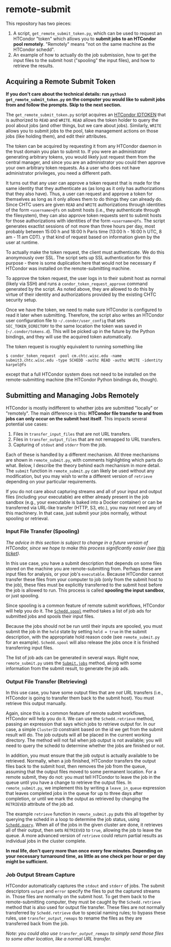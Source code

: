 # remote-submit

This repository has two pieces:
1. A script, `get_remote_submit_token.py`, which can be used to request an
   HTCondor "token" which allows you to **submit jobs to an HTCondor pool remotely**.
   "Remotely" means "not on the same machine as the HTCondor schedd".
1. An example of how to actually do the job submission, 
   how to get the input files to the submit host ("spooling" the input files),
   and how to retrieve the results.


## Acquiring a Remote Submit Token

**If you don't care about the technical details: 
run `python3 get_remote_submit_token.py` on the computer you would
like to submit jobs from and follow the prompts.
Skip to the next section.**

The `get_remote_submit_token.py` script acquires an 
[HTCondor IDTOKEN](https://htcondor.readthedocs.io/en/latest/admin-manual/security.html#token-authentication)
that is authorized to `READ` and `WRITE`.
`READ` allows the token holder to query the pool about jobs
(and other things, but we care about jobs).
Similarly, `WRITE` allows you to submit jobs to the pool,
take management actions on those jobs (like holding them),
and edit their attributes.

The token can be acquired by requesting it from any HTCondor daemon in the
trust domain you plan to submit to.
If you were an administrator generating arbitrary tokens,
you would likely just request them from the central manager,
and since you are an administrator you could then approve your own
arbitrary token requests.
As a user who does not have administrator privileges,
you need a different path.

It turns out that any user can approve a token request that is made for the
same identity that they authenticate as (as long as it only has authorizations
that they also have).
Thus, a user can request and approve a token for themselves as long as it only
allows them to do things they can already do.
Since CHTC users are given `READ` and `WRITE` authorizations through
identities of the form `<username>@fs` on submit hosts
(i.e., they authenticate through the filesystem),
they can also approve token requests sent to submit hosts 
for those authorizations
with identities of the form `<username>@fs`.
The script generates exactlst sessions
of not more than three hours per day, most probably between 15:00 h and
18:00 h Paris time (13:00 h - 16:00 h UTC, 8 am - 11 am CDT).
y that kind of request based on information given by
the user at runtime.

To actually make the token request, the client must authenticate.
We do this anonymously over SSL.
The script sets up SSL authentication for this purpose - there is some
duplication here that would not be necessary if HTCondor was installed on the
remote-submitting machine.

To approve the token request, the user logs in to their submit host as normal
(likely via SSH) and runs a `condor_token_request_approve` command generated
by the script. As noted above, they are allowed to do this by virtue of
their identity and authorizations provided by the existing CHTC security setup.

Once we have the token, we need to make sure HTCondor is configured to read it
later when submitting.
Therefore, the script also writes an HTCondor user configuration file
to `~/.condor/user_config` that sets `SEC_TOKEN_DIRECTORY` to the same location
the token was saved in (`~/.condor/tokens.d`).
This will be picked up in the future by the Python bindings, and they will use
the acquired token automatically.

The token request is roughly equivalent to running something like
```console
$ condor_token_request -pool cm.chtc.wisc.edu -name submit3.chtc.wisc.edu -type SCHEDD -authz READ -authz WRITE -identity karpel@fs
```
except that a full HTCondor system does not need to be installed on the 
remote-submitting machine (the HTCondor Python bindings do, though).


## Submitting and Managing Jobs Remotely

HTCondor is mostly indifferent to whether jobs are submitted 
"locally" or "remotely".
The main difference is this:
**HTCondor file transfer to and from jobs can only occur on the submit host itself**.
This impacts several potential use cases:
1. Files in `transfer_input_files` that are not URL transfers.
1. Files in `transfer_output_files` that are not remapped to URL transfers.
1. Capturing of `stdout` and `stderr` from the job.

Each of these is handled by a different mechanism. 
All three mechanisms are shown in `remote_submit.py`, with comments
highlighting which parts do what.
Below, I describe the theory behind each mechanism in more detail.
The `submit` function in `remote_submit.py` can likely be used without
any modification, but you may wish to write a different version of `retrieve`
depending on your particular requirements.

If you do not care about capturing streams and all of your input and output
files (including your executable) are either already present in the job
sandbox (e.g., your executable is baked into a Docker container) 
or can be transferred via URL-like transfer (HTTP, S3, etc.), you
may not need any of this machinery.
In that case, just submit your jobs normally, without spooling or retrieval.


### Input File Transfer (Spooling)

*The advice in this section is subject to change in a future version of HTCondor,
since we hope to make this process significantly easier
(see [this ticket](https://htcondor-wiki.cs.wisc.edu/index.cgi/tktview?tn=7771)).*

In this use case, you have a submit description that depends on some files
stored on the machine you are remote-submitting from.
Perhaps these are input files for analysis, or your job's `executable`.
Because HTCondor cannot transfer these files from your computer to job (only
from the submit host to the job), these files must be explicitly transferred
to the submit host before the job is allowed to run.
This process is called **spooling the input sandbox**, or just spooling.

Since spooling is a common feature of remote submit workflows, HTCondor will
help you do it.
The [`Schedd.spool`](https://htcondor.readthedocs.io/en/latest/apis/python-bindings/api/htcondor.html#htcondor.Schedd.spool)
method takes a list of job ads for submitted jobs and spools their input files.

Because the jobs should not be run until their inputs are spooled, you must
submit the job in the `held` state by setting `held = true` in the submit
description, with the appropriate hold reason code 
(see `remote_submit.py` for an example).
`Schedd.spool` will also release the jobs once it is finished transferring 
input files.

The list of job ads can be generated in several ways.
Right now, `remote_submit.py` uses the
[`Submit.jobs`](https://htcondor.readthedocs.io/en/latest/apis/python-bindings/api/htcondor.html#htcondor.Submit.jobs)
method, along with some information from the submit result, to generate the job
ads.


### Output File Transfer (Retrieving)

In this use case, you have some output files that are *not* URL transfers
(i.e., HTCondor is going to transfer them back to the submit host).
You must retrieve this output manually.

Again, since this is a common feature of remote submit workflows, HTCondor will
help you do it.
We can use the `Schedd.retrieve` method, passing an expression that says which
jobs to retrieve output for.
In our case, a simple `ClusterID` constraint based on the id we
get from the submit result will do.
The job outputs will all be placed in the current working directory.
The method will not fail when job output is not available; you will need to
query the schedd to determine whether the jobs are finished or not.

In addition, you must ensure that the job output is actually available to be 
retrieved.
Normally, when a job finished, HTCondor transfers the output files back to the
submit host, then removes the job from the queue, assuming that the output files
moved to some permanent location.
For a remote submit, they do not: you must tell HTCondor to leave the job in the
queue until you have a change to retrieve the output files.
In `remote_submit.py`, we implement this by writing a `leave_in_queue`
expression that leaves completed jobs in the queue for up to three days after
completion, or until we mark the output as retrieved by changing the
`RETRIEVED` attribute of the job ad.

The example `retrieve` function in `remote_submit.py` puts this all together by
querying the schedd in a loop to determine the job status, using
[`Schedd.query`](https://htcondor.readthedocs.io/en/latest/apis/python-bindings/api/htcondor.html#htcondor.Schedd.query).
When all of the jobs in the given cluster are done, it retrieves all of their
output, then sets `RETRIEVED` to `true`, allowing the job to leave the queue.
A more advanced version of `retrieve` could return partial results as individual
jobs in the cluster complete.

**In real life, don't query more than once every few minutes.
Depending on your necessary turnaround time,
as little as one check per hour or per day might be sufficient.**


### Job Output Stream Capture

HTCondor automatically captures the `stdout` and `stderr` of jobs.
The submit descriptors `output` and `error` specify the files to put the
captured streams in.
Those files are normally on the submit host.
To get them back to the remote-submitting computer, they must be caught by the
`Schedd.retrieve` method that is also used for output file transfer.
These files are not normally transferred by `Schedd.retrieve` 
due to special naming rules;
to bypass these rules, use `transfer_output_remaps` to rename the files as
they are transferred back from the job.

*Note: you could also use `transfer_output_remaps` to simply send those files
to some other location, like a normal URL transfer.*
